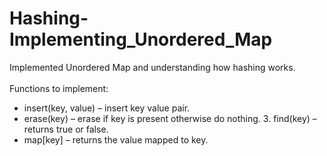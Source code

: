 # Hashing-Implementing_Unordered_Map
Implemented Unordered Map and understanding how hashing works.<br><br>
Functions to implement:
- insert(key, value) – insert key value pair.
- erase(key) – erase if key is present otherwise do nothing. 3. find(key) – returns true or false.
- map[key] – returns the value mapped to key.
